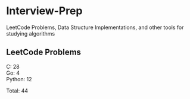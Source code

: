 # Interview-Prep
LeetCode Problems, Data Structure Implementations, and other tools for studying algorithms

## LeetCode Problems
C:      28<br/>
Go:     4<br/>
Python: 12<br/>

Total:  44
